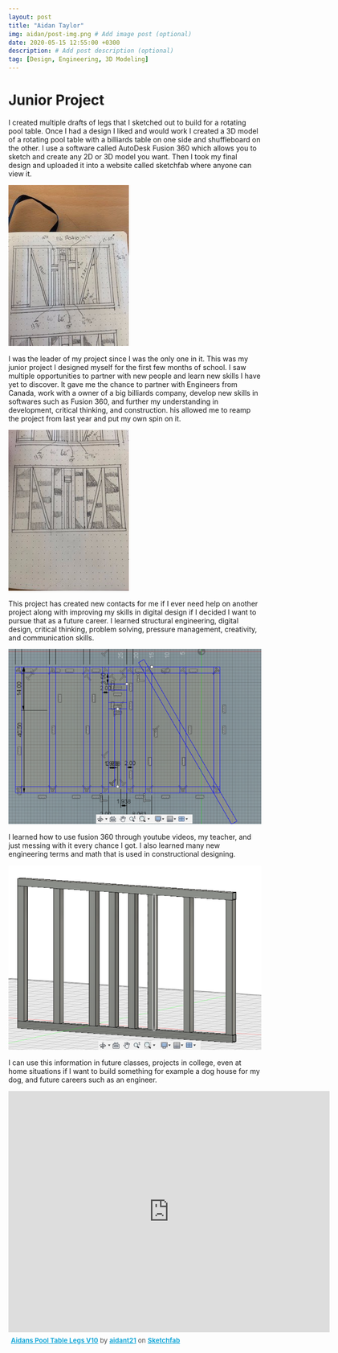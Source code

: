 ```yaml
---
layout: post
title: "Aidan Taylor"
img: aidan/post-img.png # Add image post (optional)
date: 2020-05-15 12:55:00 +0300
description: # Add post description (optional)
tag: [Design, Engineering, 3D Modeling]
---
```

# Junior Project
I created multiple drafts of legs that I sketched out to build for a rotating pool table. Once I had a design I liked and would work I created a 3D model of a rotating pool table with a billiards table on one side and shuffleboard on the other. I use a software called AutoDesk Fusion 360 which allows you to sketch and create any 2D or 3D model you want. Then I took my final design and uploaded it into a website called sketchfab where anyone can view it.

![Image of App](../assets/img/aidan/a2.jpg)


I was the leader of my project since I was the only one in it. This was my junior project I designed myself for the first few months of school.
I saw multiple opportunities to partner with new people and learn new skills I have yet to discover. It gave me the chance to partner with Engineers from Canada, work with a owner of a big billiards company, develop new skills in softwares such as Fusion 360, and further my understanding in development, critical thinking, and construction.
his allowed me to reamp the project from last year and put my own spin on it.

![Image of App](../assets/img/aidan/a3.jpg)


This project has created new contacts for me if I ever need help on another project along with improving my skills in digital design if I decided I want to pursue that as a future career.
I learned structural engineering, digital design, critical thinking, problem solving, pressure management, creativity, and communication skills.

![Image of App](../assets/img/aidan/a4.png)


I learned how to use fusion 360 through youtube videos, my teacher, and just messing with it every chance I got. I also learned many new engineering terms and math that is used in constructional designing.

![Image of App](../assets/img/aidan/a1.png)


I can use this information in future classes, projects in college, even at home situations if I want to build something for example a dog house for my dog, and future careers such as an engineer.

<div class="sketchfab-embed-wrapper">
    <iframe title="A 3D model" width="640" height="480" src="https://sketchfab.com/models/e5bab335581e4547875dd552bed7b592/embed?autospin=0.2&amp;autostart=1&amp;preload=1&amp;ui_controls=1&amp;ui_infos=1&amp;ui_inspector=1&amp;ui_stop=1&amp;ui_watermark=1&amp;ui_watermark_link=1" frameborder="0" allow="autoplay; fullscreen; vr" mozallowfullscreen="true" webkitallowfullscreen="true"></iframe>
    <p style="font-size: 13px; font-weight: normal; margin: 5px; color: #4A4A4A;">
        <a href="https://sketchfab.com/3d-models/aidans-pool-table-legs-v10-e5bab335581e4547875dd552bed7b592?utm_medium=embed&utm_source=website&utm_campaign=share-popup" target="_blank" style="font-weight: bold; color: #1CAAD9;">Aidans Pool Table Legs V10</a>
        by <a href="https://sketchfab.com/aidant21?utm_medium=embed&utm_source=website&utm_campaign=share-popup" target="_blank" style="font-weight: bold; color: #1CAAD9;">aidant21</a>
        on <a href="https://sketchfab.com?utm_medium=embed&utm_source=website&utm_campaign=share-popup" target="_blank" style="font-weight: bold; color: #1CAAD9;">Sketchfab</a>
    </p>
</div>
